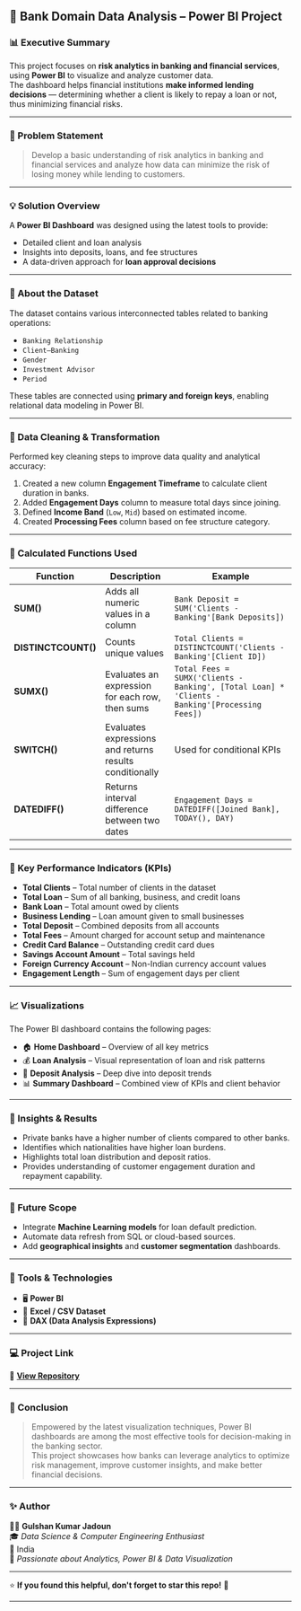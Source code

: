 ## 🏦 Bank Domain Data Analysis – Power BI Project

### 📊 Executive Summary  
This project focuses on **risk analytics in banking and financial services**, using **Power BI** to visualize and analyze customer data.  
The dashboard helps financial institutions **make informed lending decisions** — determining whether a client is likely to repay a loan or not, thus minimizing financial risks.

---

### 🧩 Problem Statement  
> Develop a basic understanding of risk analytics in banking and financial services and analyze how data can minimize the risk of losing money while lending to customers.

---

### 💡 Solution Overview  
A **Power BI Dashboard** was designed using the latest tools to provide:
- Detailed client and loan analysis  
- Insights into deposits, loans, and fee structures  
- A data-driven approach for **loan approval decisions**

---

### 🧠 About the Dataset  
The dataset contains various interconnected tables related to banking operations:

- `Banking Relationship`  
- `Client–Banking`  
- `Gender`  
- `Investment Advisor`  
- `Period`

These tables are connected using **primary and foreign keys**, enabling relational data modeling in Power BI.

---

### 🧹 Data Cleaning & Transformation  
Performed key cleaning steps to improve data quality and analytical accuracy:

1. Created a new column **Engagement Timeframe** to calculate client duration in banks.  
2. Added **Engagement Days** column to measure total days since joining.  
3. Defined **Income Band** (`Low`, `Mid`) based on estimated income.  
4. Created **Processing Fees** column based on fee structure category.  

---

### 🧮 Calculated Functions Used  

| Function | Description | Example |
|-----------|--------------|----------|
| **SUM()** | Adds all numeric values in a column | `Bank Deposit = SUM('Clients - Banking'[Bank Deposits])` |
| **DISTINCTCOUNT()** | Counts unique values | `Total Clients = DISTINCTCOUNT('Clients - Banking'[Client ID])` |
| **SUMX()** | Evaluates an expression for each row, then sums | `Total Fees = SUMX('Clients - Banking', [Total Loan] * 'Clients - Banking'[Processing Fees])` |
| **SWITCH()** | Evaluates expressions and returns results conditionally | Used for conditional KPIs |
| **DATEDIFF()** | Returns interval difference between two dates | `Engagement Days = DATEDIFF([Joined Bank], TODAY(), DAY)` |

---

### 🎯 Key Performance Indicators (KPIs)  

- **Total Clients** – Total number of clients in the dataset  
- **Total Loan** – Sum of all banking, business, and credit loans  
- **Bank Loan** – Total amount owed by clients  
- **Business Lending** – Loan amount given to small businesses  
- **Total Deposit** – Combined deposits from all accounts  
- **Total Fees** – Amount charged for account setup and maintenance  
- **Credit Card Balance** – Outstanding credit card dues  
- **Savings Account Amount** – Total savings held  
- **Foreign Currency Account** – Non-Indian currency account values  
- **Engagement Length** – Sum of engagement days per client  

---

### 📈 Visualizations  

The Power BI dashboard contains the following pages:

- 🏠 **Home Dashboard** – Overview of all key metrics  
- 💰 **Loan Analysis** – Visual representation of loan and risk patterns  
- 🏦 **Deposit Analysis** – Deep dive into deposit trends  
- 📊 **Summary Dashboard** – Combined view of KPIs and client behavior  

---

### 🧾 Insights & Results  

- Private banks have a higher number of clients compared to other banks.  
- Identifies which nationalities have higher loan burdens.  
- Highlights total loan distribution and deposit ratios.  
- Provides understanding of customer engagement duration and repayment capability.  

---

### 🔮 Future Scope  

- Integrate **Machine Learning models** for loan default prediction.  
- Automate data refresh from SQL or cloud-based sources.  
- Add **geographical insights** and **customer segmentation** dashboards.  

---

### 🧰 Tools & Technologies  

- 🖥 **Power BI**  
- 📂 **Excel / CSV Dataset**  
- 🧮 **DAX (Data Analysis Expressions)**  

---

### 💻 Project Link  
🔗 [**View Repository**](https://github.com/Gulshancr12/BankDomainDataAnalysis)

---

### 🏁 Conclusion  
> Empowered by the latest visualization techniques, Power BI dashboards are among the most effective tools for decision-making in the banking sector.  
> This project showcases how banks can leverage analytics to optimize risk management, improve customer insights, and make better financial decisions.

---

### ✨ Author  

👨‍💻 **Gulshan Kumar Jadoun**  
🎓 *Data Science & Computer Engineering Enthusiast*  
📍 India  
💼 *Passionate about Analytics, Power BI & Data Visualization*  

---

⭐ **If you found this helpful, don't forget to star this repo!** 🌟  

---

